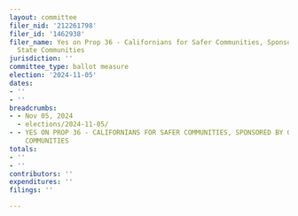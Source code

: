 ```yaml
---
layout: committee
filer_nid: '212261798'
filer_id: '1462938'
filer_name: Yes on Prop 36 - Californians for Safer Communities, Sponsored by Golden
  State Communities
jurisdiction: ''
committee_type: ballot measure
election: '2024-11-05'
dates:
- ''
- ''
breadcrumbs:
- - Nov 05, 2024
  - elections/2024-11-05/
- - YES ON PROP 36 - CALIFORNIANS FOR SAFER COMMUNITIES, SPONSORED BY GOLDEN STATE
    COMMUNITIES
totals:
- ''
- ''
contributors: ''
expenditures: ''
filings: ''

---
```


